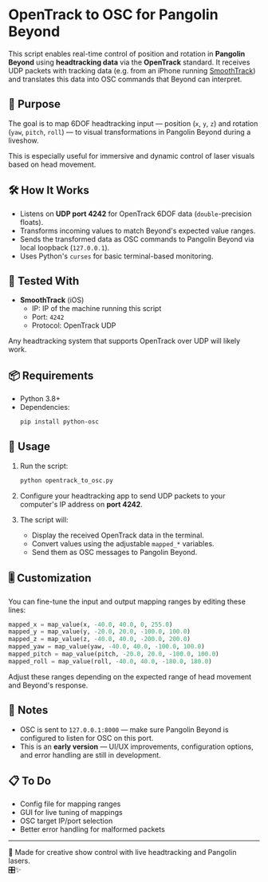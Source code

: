 # OpenTrack to OSC for Pangolin Beyond

This script enables real-time control of position and rotation in **Pangolin Beyond** using **headtracking data** via the **OpenTrack** standard. It receives UDP packets with tracking data (e.g. from an iPhone running [SmoothTrack](https://apps.apple.com/us/app/smoothtrack/id1531986830)) and translates this data into OSC commands that Beyond can interpret.

## 🎯 Purpose

The goal is to map 6DOF headtracking input — position (`x`, `y`, `z`) and rotation (`yaw`, `pitch`, `roll`) — to visual transformations in Pangolin Beyond during a liveshow.

This is especially useful for immersive and dynamic control of laser visuals based on head movement.

## 🛠 How It Works

- Listens on **UDP port 4242** for OpenTrack 6DOF data (`double`-precision floats).
- Transforms incoming values to match Beyond's expected value ranges.
- Sends the transformed data as OSC commands to Pangolin Beyond via local loopback (`127.0.0.1`).
- Uses Python's `curses` for basic terminal-based monitoring.

## 🧪 Tested With

- **SmoothTrack** (iOS)
  - IP: IP of the machine running this script
  - Port: `4242`
  - Protocol: OpenTrack UDP

Any headtracking system that supports OpenTrack over UDP will likely work.

## 📦 Requirements

- Python 3.8+
- Dependencies:
  ```bash
  pip install python-osc
  ```

## 🚀 Usage

1. Run the script:
   ```bash
   python opentrack_to_osc.py
   ```

2. Configure your headtracking app to send UDP packets to your computer's IP address on **port 4242**.

3. The script will:
   - Display the received OpenTrack data in the terminal.
   - Convert values using the adjustable `mapped_*` variables.
   - Send them as OSC messages to Pangolin Beyond.

## 🎚 Customization

You can fine-tune the input and output mapping ranges by editing these lines:

```python
mapped_x = map_value(x, -40.0, 40.0, 0, 255.0)
mapped_y = map_value(y, -20.0, 20.0, -100.0, 100.0)
mapped_z = map_value(z, -40.0, 40.0, -200.0, 200.0)
mapped_yaw = map_value(yaw, -40.0, 40.0, -100.0, 100.0)
mapped_pitch = map_value(pitch, -20.0, 20.0, -100.0, 100.0)
mapped_roll = map_value(roll, -40.0, 40.0, -180.0, 180.0)
```

Adjust these ranges depending on the expected range of head movement and Beyond's response.

## 📌 Notes

- OSC is sent to `127.0.0.1:8000` — make sure Pangolin Beyond is configured to listen for OSC on this port.
- This is an **early version** — UI/UX improvements, configuration options, and error handling are still in development.

## 📋 To Do

- Config file for mapping ranges
- GUI for live tuning of mappings
- OSC target IP/port selection
- Better error handling for malformed packets

---

🧠 Made for creative show control with live headtracking and Pangolin lasers.  
🎛✨